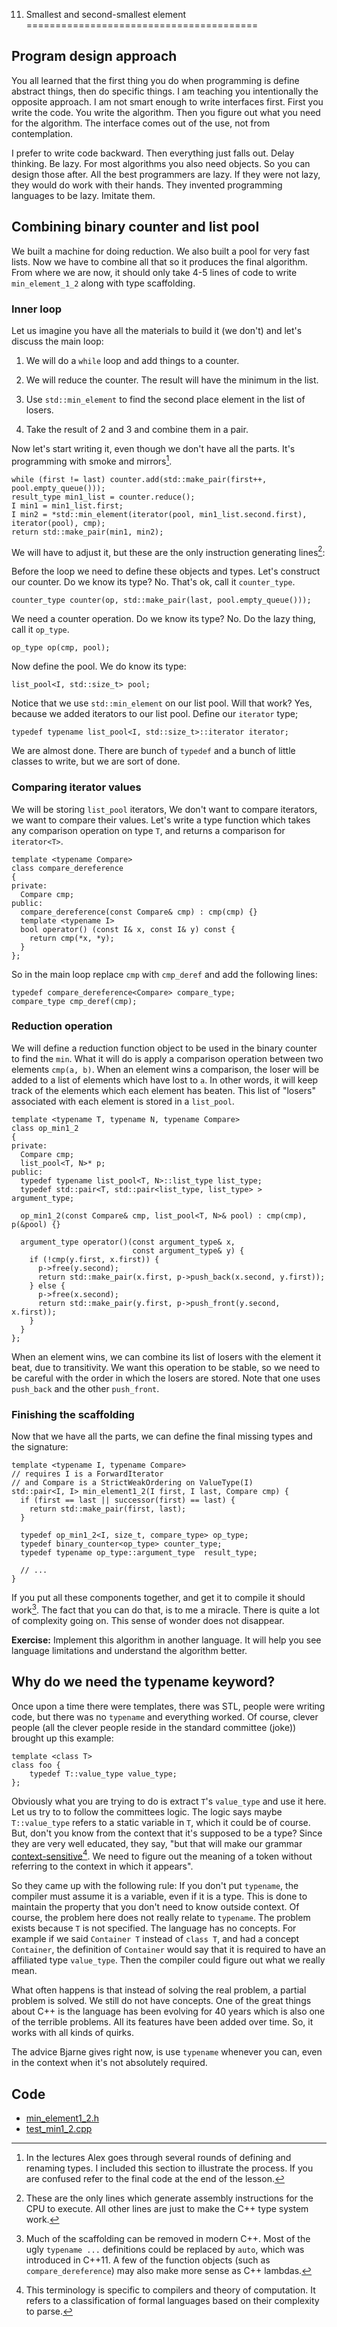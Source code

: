 11. Smallest and second-smallest element
========================================

## Program design approach

You all learned that the first thing you do when programming is define abstract things,
then do specific things.
I am teaching you intentionally the opposite approach.
I am not smart enough to write interfaces first.
First you write the code.
You write the algorithm.
Then you figure out what you need for the algorithm.
The interface comes out of the use,
not from contemplation.

I prefer to write code backward.
Then everything just falls out.
Delay thinking.
Be lazy.
For most algorithms you also need objects.
So you can design those after.
All the best programmers are lazy.
If they were not lazy, they would do work with their hands.
They invented programming languages to be lazy.
Imitate them.

## Combining binary counter and list pool

We built a machine for doing reduction.
We also built a pool for very fast lists.
Now we have to combine all that so it produces the final algorithm.
From where we are now, it should only take 4-5 lines of code
to write `min_element_1_2`
along with type scaffolding.

### Inner loop

Let us imagine you have all the materials to build it (we don't)
and let's discuss the main loop:

1. We will do a `while` loop and add things to a counter.
2. We will reduce the counter. 
   The result will have the minimum in the list.

3. Use `std::min_element` to find the second place element
    in the list of losers.

4. Take the result of 2 and 3 and combine them in a pair.

Now let's start writing it,
even though we don't have all the parts.
It's programming with smoke and mirrors[^sequence].

    while (first != last) counter.add(std::make_pair(first++, pool.empty_queue()));
    result_type min1_list = counter.reduce();
    I min1 = min1_list.first;
    I min2 = *std::min_element(iterator(pool, min1_list.second.first), iterator(pool), cmp);
    return std::make_pair(min1, min2);

We will have to adjust it, but
these are the only instruction generating lines[^instruction-generating]:

Before the loop we need to define these objects and types.
Let's construct our counter. Do we know its type? No.
That's ok, call it `counter_type`.

    counter_type counter(op, std::make_pair(last, pool.empty_queue()));

We need a counter operation.
Do we know its type? No.
Do the lazy thing, call it `op_type`.

    op_type op(cmp, pool);

Now define the pool. We do know its type:

    list_pool<I, std::size_t> pool;

Notice that we use `std::min_element` on our list pool.
Will that work?
Yes, because we added iterators to our list pool.
Define our `iterator` type;

    typedef typename list_pool<I, std::size_t>::iterator iterator;

We are almost done.
There are bunch of `typedef` and a bunch of little classes
to write, but we are sort of done.

[^sequence]: In the lectures Alex goes through several rounds
    of defining and renaming types.
    I included this section to illustrate the process.
    If you are confused refer to the final code
    at the end of the lesson.

[^instruction-generating]: These are the only lines which generate
    assembly instructions for the CPU to execute.
    All other lines are just to make the C++ type system work.

### Comparing iterator values

We will be storing `list_pool` iterators,
We don't want to compare iterators, we want to compare
their values.
Let's write a type function
which takes any comparison operation on type `T`,
and returns a comparison for `iterator<T>`.

    template <typename Compare>
    class compare_dereference
    {
    private:
      Compare cmp;
    public:
      compare_dereference(const Compare& cmp) : cmp(cmp) {}
      template <typename I>
      bool operator() (const I& x, const I& y) const {
        return cmp(*x, *y);
      }
    };

So in the main loop replace `cmp` with `cmp_deref` and add the following
lines:

    typedef compare_dereference<Compare> compare_type;
    compare_type cmp_deref(cmp);

### Reduction operation

We will define a reduction function object
to be used in the binary counter to find the `min`.
What it will do is apply a comparison operation between two elements `cmp(a, b)`.
When an element wins a comparison, the loser will be added
to a list of elements which have lost to `a`.
In other words, it will keep track of the elements which each element has beaten.
This list of "losers" associated with each element is stored in a `list_pool`.

    template <typename T, typename N, typename Compare>
    class op_min1_2 
    {
    private:
      Compare cmp;
      list_pool<T, N>* p;
    public:
      typedef typename list_pool<T, N>::list_type list_type;
      typedef std::pair<T, std::pair<list_type, list_type> > argument_type;

      op_min1_2(const Compare& cmp, list_pool<T, N>& pool) : cmp(cmp), p(&pool) {}

      argument_type operator()(const argument_type& x, 
                               const argument_type& y) {
        if (!cmp(y.first, x.first)) {
          p->free(y.second);
          return std::make_pair(x.first, p->push_back(x.second, y.first));
        } else {
          p->free(x.second);
          return std::make_pair(y.first, p->push_front(y.second, x.first));
        }
      }
    };

When an element wins, we can combine its list of losers
with the element it beat, due to transitivity. 
We want this operation to be stable, so we need to be careful with the order
in which the losers are stored.
Note that one uses `push_back` and the other `push_front`.

### Finishing the scaffolding

Now that we have all the parts,
we can define the final missing types and the signature:

    template <typename I, typename Compare>
    // requires I is a ForwardIterator
    // and Compare is a StrictWeakOrdering on ValueType(I)
    std::pair<I, I> min_element1_2(I first, I last, Compare cmp) {
      if (first == last || successor(first) == last) {
        return std::make_pair(first, last);
      }

      typedef op_min1_2<I, size_t, compare_type> op_type;
      typedef binary_counter<op_type> counter_type;
      typedef typename op_type::argument_type  result_type;

      // ...
    }

If you put all these components together, and get it to compile
it should work[^auto].
The fact that you can do that, is to me a miracle.
There is quite a lot of complexity going on.
This sense of wonder does not disappear.

**Exercise:** Implement this algorithm in another language.
    It will help you see language limitations and
    understand the algorithm better.


[^auto]:
    Much of the scaffolding can be removed in modern C++.
    Most of the ugly `typename ...` definitions
    could be replaced by `auto`, which was introduced in C++11.
    A few of the function objects (such as `compare_dereference`)
    may also make more sense as C++ lambdas.


## Why do we need the typename keyword?

Once upon a time there were
templates, there was STL, people were writing code,
but there was no `typename` and everything worked.
Of course, clever people (all the clever people reside in the standard committee (joke))
brought up this example:

    template <class T>
    class foo {
        typedef T::value_type value_type;
    };

Obviously what you are trying to do is extract `T`'s `value_type`
and use it here.
Let us try to to follow the committees logic.
The logic says maybe `T::value_type` refers to a static variable
in `T`, which it could be of course.
But, don't you know from the context that it's supposed to be a type?
Since they are very well educated, they say, "but that will
make our grammar [context-sensitive][context-free][^languages].
We need to figure out the meaning of 
a token without referring to the context in which it appears".

So they came up with the following rule:
If you don't put `typename`, the compiler must assume it is a variable,
even if it is a type.
This is done to maintain the property that you don't need to know outside context.
Of course, the problem here does not really relate to `typename`.
The problem exists because `T` is not specified.
The language has no concepts. 
For example if we said `Container T`
instead of `class T`, and had a concept `Container`, the definition of `Container` would say that it is required to have an affiliated type `value_type`.
Then the compiler could figure out what we really mean.

What often happens is that instead of
solving the real problem, a partial problem is solved.
We still do not have concepts. 
One of the great things about C++
is the language has been evolving for 40 years which is also one of the terrible
problems.
All its features have been added over time.
So, it works with all kinds of quirks.

The advice Bjarne gives right now, is use `typename` whenever you can,
even in the context when it's not absolutely required.

[^languages]: This terminology is specific to compilers and theory
    of computation. It refers to a classification
    of formal languages based on their complexity to parse.

[context-free]: https://en.wikipedia.org/wiki/Context-free_grammar

## Code

- [min_element1_2.h](code/min_element1_2.h)
- [test_min1_2.cpp](code/test_min1_2.cpp)


